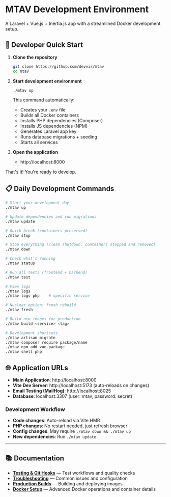 # MTAV Development Environment

A Laravel + Vue.js + Inertia.js app with a streamlined Docker development setup.

## 🚀 Developer Quick Start

1. **Clone the repository**

   ```bash
   git clone https://github.com/devvir/mtav
   cd mtav
   ```

2. **Start development environment**

   ```bash
   ./mtav up
   ```

   This command automatically:
   - Creates your `.env` file
   - Builds all Docker containers
   - Installs PHP dependencies (Composer)
   - Installs JS dependencies (NPM)
   - Generates Laravel app key
   - Runs database migrations + seeding
   - Starts all services

3. **Open the application**
   - http://localhost:8000

That's it! You're ready to develop.

## 📋 Daily Development Commands

```bash
# Start your development day
./mtav up

# Update dependencies and run migrations
./mtav update

# Quick break (containers preserved)
./mtav stop

# Stop everything (clean shutdown, containers stopped and removed)
./mtav down

# Check what's running
./mtav status

# Run all tests (frontend + backend)
./mtav test

# View logs
./mtav logs
./mtav logs php    # specific service

# Nuclear option: fresh rebuild
./mtav fresh

# Build new images for production
./mtav build <service> <tag>

# Development shortcuts
./mtav artisan migrate
./mtav composer require package/name
./mtav npm add vue-package
./mtav shell php
```

## 🌐 Application URLs

- **Main Application**: http://localhost:8000
- **Vite Dev Server**: http://localhost:5173 (auto-reloads on changes)
- **Email Testing (MailHog)**: http://localhost:8025
- **Database**: localhost:3307 (user: mtav, password: secret)

### Development Workflow

- **Code changes**: Auto-reload via Vite HMR
- **PHP changes**: No restart needed, just refresh browser
- **Config changes**: May require `./mtav down && ./mtav up`
- **New dependencies**: Run `./mtav update`

---

## 📚 Documentation

- **[Testing & Git Hooks](documentation/testing.md)** — Test workflows and quality checks
- **[Troubleshooting](documentation/troubleshooting.md)** — Common issues and configuration
- **[Production Builds](documentation/builds.md)** — Building and deploying images
- **[Docker Setup](documentation/docker.md)** — Advanced Docker operations and container details
